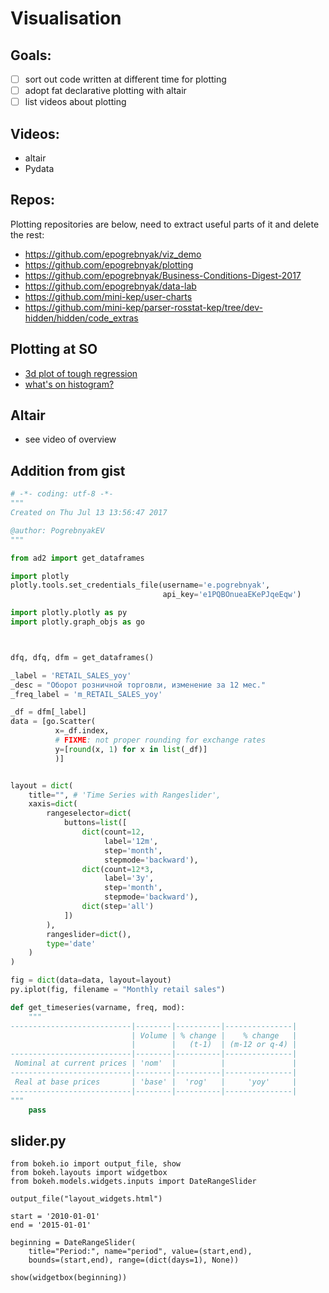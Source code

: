 Visualisation 
=============

Goals: 
------

- [ ] sort out code written at different time for plotting
- [ ] adopt fat declarative plotting with altair 
- [ ] list videos about plotting

Videos:
-------

- altair
- Pydata

Repos:
------

Plotting repositories are below, need to extract useful parts of it and delete the rest:

- https://github.com/epogrebnyak/viz_demo
- https://github.com/epogrebnyak/plotting
- https://github.com/epogrebnyak/Business-Conditions-Digest-2017
- https://github.com/epogrebnyak/data-lab
- https://github.com/mini-kep/user-charts
- https://github.com/mini-kep/parser-rosstat-kep/tree/dev-hidden/hidden/code_extras


Plotting at SO
---------------

- [3d plot of tough regression](https://stackoverflow.com/questions/51874840/polynomial-regression-wont-work/51880793#51880793)
- [what's on histogram?](https://stackoverflow.com/questions/50669200/distribution-plot-in-python/50669428#50669428)


Altair
------

- see video of overview


Addition from gist
------------------

```python
# -*- coding: utf-8 -*-
"""
Created on Thu Jul 13 13:56:47 2017

@author: PogrebnyakEV
"""

from ad2 import get_dataframes

import plotly 
plotly.tools.set_credentials_file(username='e.pogrebnyak', 
                                  api_key='e1PQBOnueaEKePJqeEqw')

import plotly.plotly as py
import plotly.graph_objs as go



dfq, dfq, dfm = get_dataframes()

_label = 'RETAIL_SALES_yoy'
_desc = "Оборот розничной торговли, изменение за 12 мес."
_freq_label = 'm_RETAIL_SALES_yoy'

_df = dfm[_label]
data = [go.Scatter(
          x=_df.index,
          # FIXME: not proper rounding for exchange rates
          y=[round(x, 1) for x in list(_df)]
          )]


layout = dict(
    title="", # 'Time Series with Rangeslider',
    xaxis=dict(
        rangeselector=dict(
            buttons=list([
                dict(count=12,
                     label='12m',
                     step='month',
                     stepmode='backward'),
                dict(count=12*3,
                     label='3y',
                     step='month',
                     stepmode='backward'),
                dict(step='all')
            ])
        ),
        rangeslider=dict(),
        type='date'
    )
)

fig = dict(data=data, layout=layout)
py.iplot(fig, filename = "Monthly retail sales")

def get_timeseries(varname, freq, mod):
    """
---------------------------|--------|----------|---------------|
                           | Volume | % change |    % change   |
                           |        |   (t-1)  | (m-12 or q-4) |
---------------------------|--------|----------|---------------|
 Nominal at current prices | 'nom'  |          |               |
---------------------------|--------|----------|---------------|
 Real at base prices       | 'base' |  'rog'   |     'yoy'     |
---------------------------|--------|----------|---------------|
"""
    pass   


```

slider.py
---------

```
from bokeh.io import output_file, show
from bokeh.layouts import widgetbox
from bokeh.models.widgets.inputs import DateRangeSlider

output_file("layout_widgets.html")

start = '2010-01-01'
end = '2015-01-01'

beginning = DateRangeSlider(
    title="Period:", name="period", value=(start,end),
    bounds=(start,end), range=(dict(days=1), None))

show(widgetbox(beginning))
```

